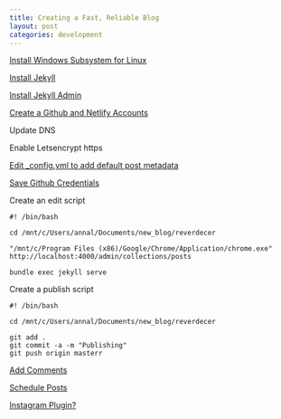 ```yaml
---
title: Creating a Fast, Reliable Blog
layout: post
categories: development
---
```


[Install Windows Subsystem for Linux](https://msdn.microsoft.com/en-us/commandline/wsl/install_guide)

[Install Jekyll](https://jekyllrb.com/docs/windows/#installation-via-bash-on-windows-10)

[Install Jekyll Admin](https://github.com/jekyll/jekyll-admin)

[Create a Github and Netlify Accounts](https://www.netlify.com/blog/2015/10/28/a-step-by-step-guide-jekyll-3.0-on-netlify/)

Update DNS

Enable Letsencrypt https

[Edit _config.yml to add default post metadata](https://github.com/jekyll/jekyll-admin/issues/409)

[Save Github Credentials](https://stackoverflow.com/questions/35942754/how-to-save-username-and-password-in-git)

Create an edit script

```
#! /bin/bash

cd /mnt/c/Users/annal/Documents/new_blog/reverdecer

"/mnt/c/Program Files (x86)/Google/Chrome/Application/chrome.exe" http://localhost:4000/admin/collections/posts

bundle exec jekyll serve
```

Create a publish script

```
#! /bin/bash

cd /mnt/c/Users/annal/Documents/new_blog/reverdecer

git add .
git commit -a -m "Publishing"
git push origin masterr
```

[Add Comments](http://idiologos.netlify.com/2017/03/20/jekyll-and-staticman.html)


[Schedule Posts](https://www.nczonline.net/blog/2018/03/scheduling-jekyll-posts-netlify/)

[Instagram Plugin?](https://www.google.com.mx/search?q=instagram+jekyll&rlz=1C1CHBD_enUS780US780&oq=instagram+jekyll&aqs=chrome..69i57j0l5.4547j0j7&sourceid=chrome&ie=UTF-8/)